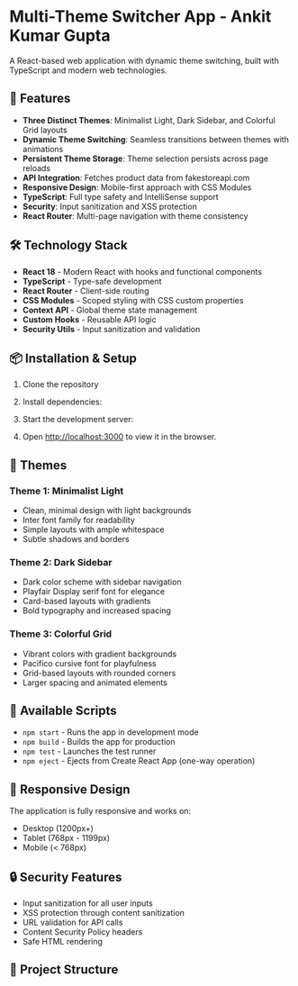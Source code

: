 # Multi-Theme Switcher App - Ankit Kumar Gupta

A React-based web application with dynamic theme switching, built with TypeScript and modern web technologies.

## 🚀 Features

- **Three Distinct Themes**: Minimalist Light, Dark Sidebar, and Colorful Grid layouts
- **Dynamic Theme Switching**: Seamless transitions between themes with animations
- **Persistent Theme Storage**: Theme selection persists across page reloads
- **API Integration**: Fetches product data from fakestoreapi.com
- **Responsive Design**: Mobile-first approach with CSS Modules
- **TypeScript**: Full type safety and IntelliSense support
- **Security**: Input sanitization and XSS protection
- **React Router**: Multi-page navigation with theme consistency

## 🛠️ Technology Stack

- **React 18** - Modern React with hooks and functional components
- **TypeScript** - Type-safe development
- **React Router** - Client-side routing
- **CSS Modules** - Scoped styling with CSS custom properties
- **Context API** - Global theme state management
- **Custom Hooks** - Reusable API logic
- **Security Utils** - Input sanitization and validation

## 📦 Installation & Setup

1. Clone the repository

2. Install dependencies:

3. Start the development server:

4. Open [http://localhost:3000](http://localhost:3000) to view it in the browser.

## 🎨 Themes

### Theme 1: Minimalist Light

- Clean, minimal design with light backgrounds
- Inter font family for readability
- Simple layouts with ample whitespace
- Subtle shadows and borders

### Theme 2: Dark Sidebar

- Dark color scheme with sidebar navigation
- Playfair Display serif font for elegance
- Card-based layouts with gradients
- Bold typography and increased spacing

### Theme 3: Colorful Grid

- Vibrant colors with gradient backgrounds
- Pacifico cursive font for playfulness
- Grid-based layouts with rounded corners
- Larger spacing and animated elements

## 🔧 Available Scripts

- `npm start` - Runs the app in development mode
- `npm build` - Builds the app for production
- `npm test` - Launches the test runner
- `npm eject` - Ejects from Create React App (one-way operation)

## 📱 Responsive Design

The application is fully responsive and works on:

- Desktop (1200px+)
- Tablet (768px - 1199px)
- Mobile (< 768px)

## 🔒 Security Features

- Input sanitization for all user inputs
- XSS protection through content sanitization
- URL validation for API calls
- Content Security Policy headers
- Safe HTML rendering

## 🧱 Project Structure
